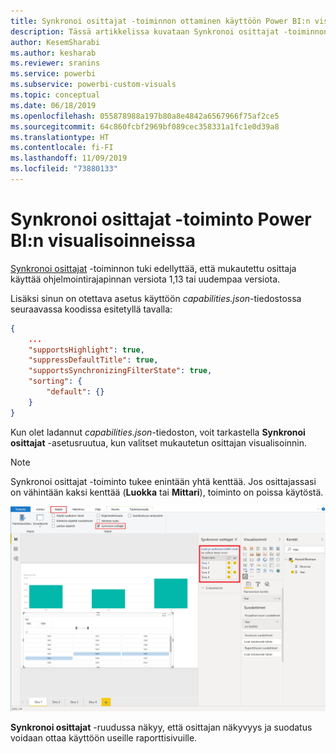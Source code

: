 ```yaml
---
title: Synkronoi osittajat -toiminnon ottaminen käyttöön Power BI:n visualisoinneissa
description: Tässä artikkelissa kuvataan Synkronoi osittajat -toiminnon lisääminen Power BI:n visualisointeihin.
author: KesemSharabi
ms.author: kesharab
ms.reviewer: sranins
ms.service: powerbi
ms.subservice: powerbi-custom-visuals
ms.topic: conceptual
ms.date: 06/18/2019
ms.openlocfilehash: 055878988a197b80a8e4842a6567966f75af2ce5
ms.sourcegitcommit: 64c860fcbf2969bf089cec358331a1fc1e0d39a8
ms.translationtype: HT
ms.contentlocale: fi-FI
ms.lasthandoff: 11/09/2019
ms.locfileid: "73880133"
---
```

# <a name="sync-slicers-in-power-bi-visuals"></a>Synkronoi osittajat -toiminto Power BI:n visualisoinneissa

[Synkronoi osittajat](https://docs.microsoft.com/power-bi/desktop-slicers) -toiminnon tuki edellyttää, että mukautettu osittaja käyttää ohjelmointirajapinnan versiota 1,13 tai uudempaa versiota.

Lisäksi sinun on otettava asetus käyttöön *capabilities.json*-tiedostossa seuraavassa koodissa esitetyllä tavalla:

```json
{
    ...
    "supportsHighlight": true,
    "suppressDefaultTitle": true,
    "supportsSynchronizingFilterState": true,
    "sorting": {
        "default": {}
    }
}
```

Kun olet ladannut *capabilities.json*-tiedoston, voit tarkastella **Synkronoi osittajat** -asetusruutua, kun valitset mukautetun osittajan visualisoinnin.

> [!NOTE]
> Synkronoi osittajat -toiminto tukee enintään yhtä kenttää. Jos osittajassasi on vähintään kaksi kenttää (**Luokka** tai **Mittari**), toiminto on poissa käytöstä.

![Synkronoi osittajat -ruutu](./media/sync-slicers-panel.png)

**Synkronoi osittajat** -ruudussa näkyy, että osittajan näkyvyys ja suodatus voidaan ottaa käyttöön useille raporttisivuille.
